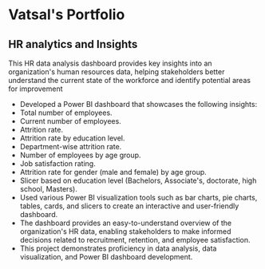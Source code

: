# Vatsal's Portfolio


## HR analytics and Insights

This HR data analysis dashboard provides key insights into an organization's human resources data, helping stakeholders better understand the current state of the workforce and identify potential areas for improvement
-	Developed a Power BI dashboard that showcases the following insights:
  -	Total number of employees.
  -	Current number of employees.
  -	Attrition rate.   
  -	Attrition rate by education level.
  -	Department-wise attrition rate.
  -	Number of employees by age group.
  -	Job satisfaction rating.
  -	Attrition rate for gender (male and female) by age group.
  -	Slicer based on education level (Bachelors, Associate's, doctorate, high school, Masters).
-	Used various Power BI visualization tools such as bar charts, pie charts, tables, cards, and slicers to create an interactive and user-friendly dashboard.
-	The dashboard provides an easy-to-understand overview of the organization's HR data, enabling stakeholders to make informed decisions related to recruitment, retention, and employee satisfaction.
-	This project demonstrates proficiency in data analysis, data visualization, and Power BI dashboard development.

